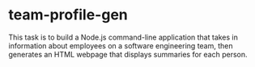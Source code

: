 # team-profile-gen
This task is to build a Node.js command-line application that takes in information about employees on a software engineering team, then generates an HTML webpage that displays summaries for each person. 
